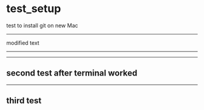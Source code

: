 # test_setup
test to install git on new Mac


--------
modified text

_________


--------

second test after terminal worked
----------

--------
third test
---------